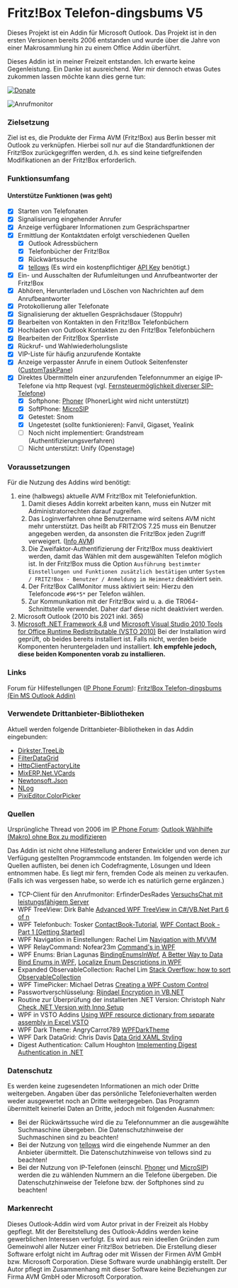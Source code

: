 # Fritz!Box Telefon-dingsbums V5

Dieses Projekt ist ein Addin für Microsoft Outlook. 
Das Projekt ist in den ersten Versionen bereits 2006 entstanden und wurde über die Jahre von einer Makrosammlung hin zu einem Office Addin überführt.

Dieses Addin ist in meiner Freizeit entstanden. Ich erwarte keine Gegenleistung. Ein Danke ist ausreichend. Wer mir dennoch etwas Gutes zukommen lassen möchte kann dies gerne tun:

[![Donate](https://img.shields.io/badge/Spenden-green.svg?logo=paypal)](https://www.paypal.com/paypalme/gertmichael)

![Anrufmonitor](./doc/Übersicht.png)

### Zielsetzung
Ziel ist es, die Produkte der Firma AVM (Fritz!Box) aus Berlin besser mit Outlook zu verknüpfen. Hierbei soll nur auf die Standardfunktionen der Fritz!Box zurückgegriffen werden,
d.h. es sind keine tiefgreifenden Modifikationen an der Fritz!Box erforderlich. 

### Funktionsumfang
#### Unterstütze Funktionen (was geht)
* [x] Starten von Telefonaten
* [x] Signalisierung eingehender Anrufer
* [x] Anzeige verfügbarer Informationen zum Gesprächspartner
* [x] Ermittlung der Kontaktdaten erfolgt verschiedenen Quellen
  * [x] Outlook Adressbüchern
  * [x] Telefonbücher der Fritz!Box
  * [x] Rückwärtssuche
  * [x] [tellows](https://tellows.de) (Es wird ein kostenpflichtiger [API Key](https://shop.tellows.de/de/tellows-api-key.html) benötigt.)
* [x] Ein- und Ausschalten der Rufumleitungen und Anrufbeantworter der Fritz!Box
* [x] Abhören, Herunterladen und Löschen von Nachrichten auf dem Anrufbeantworter
* [x] Protokollierung aller Telefonate
* [x] Signalisierung der aktuellen Gesprächsdauer (Stoppuhr)
* [x] Bearbeiten von Kontakten in den Fritz!Box Telefonbüchern
* [x] Hochladen von Outlook Kontakten zu den Fritz!Box Telefonbüchern
* [x] Bearbeiten der Fritz!Box Sperrliste
* [x] Rückruf- und Wahlwiederholungsliste
* [x] VIP-Liste für häufig anzurufende Kontakte
* [x] Anzeige verpasster Anrufe in einem Outlook Seitenfenster ([CustomTaskPane](https://docs.microsoft.com/en-us/dotnet/api/microsoft.office.tools.customtaskpane?view=vsto-2017))
* [x] Direktes Übermitteln einer anzurufenden Telefonnummer an eigige IP-Telefone via http Request (vgl. [Fernsteuermöglichkeit diverser SIP-Telefone](https://www.ip-phone-forum.de/threads/fernsteuerm%C3%B6glichkeit-diverser-sip-telefone.313272/))
  * [x] Softphone: [Phoner](https://phoner.de) (PhonerLight wird nicht unterstützt)
  * [x] SoftPhone: [MicroSIP](https://www.microsip.org/)
  * [x] Getestet: Snom
  * [x] Ungetestet (sollte funktionieren): Fanvil, Gigaset, Yealink
  * [ ] Noch nicht implementiert: Grandstream (Authentifizierungsverfahren)
  * [ ] Nicht unterstützt: Unify (Openstage) 

### Voraussetzungen
Für die Nutzung des Addins wird benötigt: 
1. eine (halbwegs) aktuelle AVM Fritz!Box mit Telefoniefunktion.
   1. Damit dieses Addin korrekt arbeiten kann, muss ein Nutzer mit Administratorrechten darauf zugreifen. 
   2. Das Loginverfahren ohne Benutzername wird seitens AVM nicht mehr unterstützt. Das heißt ab FRITZ!OS 7.25 muss ein Benutzer angegeben werden, da ansonsten die Fritz!Box jeden Zugriff verweigert. ([Info AVM](https://avm.de/fileadmin/user_upload/Global/Service/Schnittstellen/Empfehlungen%20zur%20Benutzerfu%CC%88hrung%20bei%20der%20Anmeldung%20an%20einer%20FRITZ%21Box_v1.1.pdf))
   3. Die Zweifaktor-Authentifizierung der Fritz!Box muss deaktiviert werden, damit das Wählen mit dem ausgewählten Telefon möglich ist. In der Fritz!Box muss die Option 
      `Ausführung bestimmter Einstellungen und Funktionen zusätzlich bestätigen` unter `System / FRITZ!Box - Benutzer / Anmeldung im Heimnetz` deaktiviert sein.
   4. Der Fritz!Box CallMonitor muss aktiviert sein: Hierzu den Telefoncode `#96*5*` per Telefon wählen.
   5. Zur Kommunikation mit der Fritz!Box wird u. a. die TR064-Schnittstelle verwendet. Daher darf diese nicht deaktiviert werden.
2. Microsoft Outlook (2010 bis 2021 inkl. 365)
3. [Microsoft .NET Framework 4.8](https://dotnet.microsoft.com/download/dotnet-framework/net48) und [Microsoft Visual Studio 2010 Tools for Office Runtime Redistributable (VSTO 2010)](https://www.microsoft.com/de-DE/download/details.aspx?id=48217)
   Bei der Installation wird geprüft, ob beides bereits installiert ist. Falls nicht, werden beide Komponenten heruntergeladen und installiert. **Ich empfehle jedoch, diese beiden Komponenten vorab zu installieren.**

### Links
Forum für Hilfestellungen ([IP Phone Forum](https://www.ip-phone-forum.de/)): [Fritz!Box Telefon-dingsbums (Ein MS Outlook Addin)](https://www.ip-phone-forum.de/threads/fritz-box-telefon-dingsbums-ein-ms-outlook-addin.237086/)

### Verwendete Drittanbieter-Bibliotheken​
Aktuell werden folgende Drittanbieter-Bibliotheken​ in das Addin eingebunden:
* [Dirkster.TreeLib](https://github.com/Dirkster99/TreeLib)
* [FilterDataGrid](https://github.com/macgile/DataGridFilter)
* [HttpClientFactoryLite](https://github.com/uhaciogullari/HttpClientFactoryLite)
* [MixERP.Net.VCards](https://github.com/mixerp/mixerp.net.vcards)
* [Newtonsoft.Json](https://www.newtonsoft.com/json)
* [NLog](https://nlog-project.org/)
* [PixiEditor.ColorPicker](https://github.com/PixiEditor/ColorPicker)

### Quellen
Ursprüngliche Thread von 2006 im [IP Phone Forum](https://www.ip-phone-forum.de/): [Outlook Wählhilfe (Makro) ohne Box zu modifizieren](https://www.ip-phone-forum.de/threads/outlook-w%C3%A4hlhilfe-makro-ohne-box-zu-modifizieren.102096/)

Das Addin ist nicht ohne Hilfestellung anderer Entwickler und von denen zur Verfügung gestellten Programmcode entstanden. Im folgenden werde ich Quellen auflisten, bei denen ich Codefragmente, Lösungen und Ideen entnommen habe.
Es liegt mir fern, fremden Code als meinen zu verkaufen. (Falls ich was vergessen habe, so werde ich es natürlich gerne ergänzen.)
* TCP-Client für den Anrufmonitor: ErfinderDesRades [VersuchsChat mit leistungsfähigem Server](https://www.vb-paradise.de/index.php/Thread/61948-VersuchsChat-mit-leistungsf%C3%A4higem-Server)
* WPF TreeView: Dirk Bahle [Advanced WPF TreeView in C#/VB.Net Part 6 of n](https://www.codeproject.com/Articles/1224943/Advanced-WPF-TreeView-in-Csharp-VB-Net-Part-of-n)
* WPF Telefonbuch: Tosker [ContactBook-Tutorial](https://github.com/Tosker/ContactBook-Tutorial), [WPF Contact Book - Part 1 [Getting Started]](https://www.youtube.com/watch?v=bmw68zxjwG4)
* WPF Navigation in Einstellungen: Rachel Lim [Navigation with MVVM](https://rachel53461.wordpress.com/2011/12/18/navigation-with-mvvm-2/)
* WPF RelayCommand: Nofear23m [Command's in WPF](https://www.vb-paradise.de/index.php/Thread/128963-Command-s-in-WPF/?postID=1116045#post1116045)
* WPF Enums: Brian Lagunas [BindingEnumsInWpf](https://github.com/brianlagunas/BindingEnumsInWpf), [A Better Way to Data Bind Enums in WPF](https://brianlagunas.com/a-better-way-to-data-bind-enums-in-wpf/),
  [Localize Enum Descriptions in WPF](https://brianlagunas.com/localize-enum-descriptions-in-wpf/)
* Expanded ObservableCollection: Rachel Lim [Stack Overflow: how to sort ObservableCollection](https://stackoverflow.com/a/7285548)
* WPF TimePicker: Michael Detras [Creating a WPF Custom Control](http://www.nullskull.com/a/1401/creating-a-wpf-custom-control.aspx)
* Passwortverschlüsselung: [Rijndael Encryption in VB.NET](http://www.freevbcode.com/ShowCode.asp?ID=4520)
* Routine zur Überprüfung der installierten .NET Version: Christoph Nahr [Check .NET Version with Inno Setup](http://kynosarges.org/DotNetVersion.html)
* WPF in VSTO Addins [Using WPF resource dictionary from separate assembly in Excel VSTO](https://github.com/didzispetkus/vsto-external-resource-library)
* WPF Dark Theme: AngryCarrot789 [WPFDarkTheme](https://github.com/AngryCarrot789/WPFDarkTheme)
* WPF Dark DataGrid: Chris Davis [Data Grid XAML Styling](https://gist.github.com/chrdavis/288d743362b963b875832cc493d2cc94)
* Digest Authentication: Callum Houghton [Implementing Digest Authentication in .NET](https://dev.to/callumhoughton18/implementing-digest-authentication-in-net-396j)

### Datenschutz
Es werden keine zugesendeten Informationen an mich oder Dritte weitergeben.
Angaben über das persönliche Telefonieverhalten werden weder ausgewertet noch an Dritte weitergegeben.
Das Programm übermittelt keinerlei Daten an Dritte, jedoch mit folgenden Ausnahmen:
* Bei der Rückwärtssuche wird die zu Telefonnummer an die ausgewählte Suchmaschine übergeben. Die Datenschutzhinweise der Suchmaschinen sind zu beachten!
* Bei der Nutzung von [tellows](https://tellows.de) wird die eingehende Nummer an den Anbieter übermittelt. Die Datenschutzhinweise von tellows sind zu beachten!
* Bei der Nutzung von IP-Telefonen (einschl. [Phoner](https://phoner.de) und [MicroSIP](https://www.microsip.org/)) werden die zu wählenden Nummern an die Telefone übergeben. Die Datenschutzhinweise der Telefone bzw. der Softphones sind zu beachten!

### Markenrecht
Dieses Outlook-Addin wird vom Autor privat in der Freizeit als Hobby gepflegt. Mit der Bereitstellung des Outlook-Addins werden keine gewerblichen Interessen verfolgt. Es wird aus rein ideellen Gründen zum Gemeinwohl aller Nutzer einer Fritz!Box betrieben. 
Die Erstellung dieser Software erfolgt nicht im Auftrag oder mit Wissen der Firmen AVM GmbH bzw. Microsoft Corporation. Diese Software wurde unabhängig erstellt. Der Autor pflegt im Zusammenhang mit dieser Software keine Beziehungen zur Firma AVM GmbH oder Microsoft Corporation.
